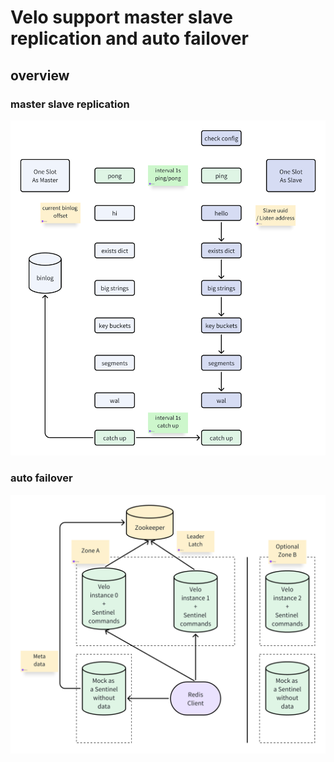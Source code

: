 # Velo support master slave replication and auto failover

## overview
### master slave replication
![slave_sync_and_catch_up](./slave_sync_and_catch_up.png)

### auto failover
![auto-failover](./auto-failover.png)


